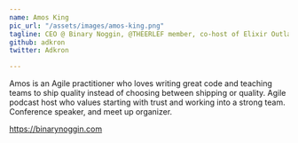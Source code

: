 ```yaml
---
name: Amos King
pic_url: "/assets/images/amos-king.png"
tagline: CEO @ Binary Noggin, @THEERLEF member, co-host of Elixir Outlaws
github: adkron
twitter: Adkron

---
```

Amos is an Agile practitioner who loves writing great code and teaching teams to ship quality instead of choosing between shipping or quality. Agile podcast host who values starting with trust and working into a strong team. Conference speaker, and meet up organizer.

https://binarynoggin.com
